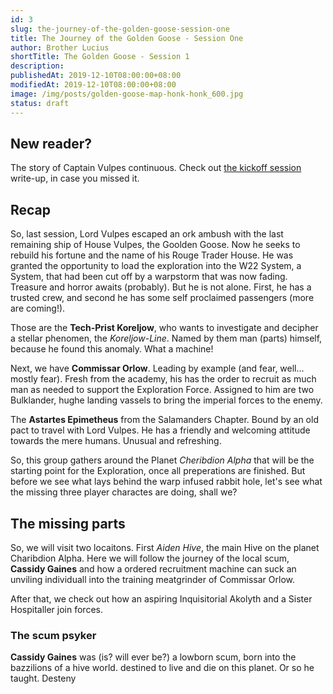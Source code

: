 ```yaml
---
id: 3
slug: the-journey-of-the-golden-goose-session-one
title: The Journey of the Golden Goose - Session One
author: Brother Lucius
shortTitle: The Golden Goose - Session 1
description:  
publishedAt: 2019-12-10T08:00:00+08:00
modifiedAt: 2019-12-10T08:00:00+08:00
image: /img/posts/golden-goose-map-honk-honk_600.jpg
status: draft
---
```


## New reader?

The story of Captain Vulpes continuous. Check out [the kickoff session](/posts/2-the-journey-of-the-golden-goose-session-zero) write-up, in case you missed it.

## Recap

So, last session, Lord Vulpes escaped an ork ambush with the last remaining ship of House Vulpes, the Goolden Goose. Now he seeks to rebuild his fortune and the name of his Rouge Trader House. He was granted the opportunity to load the exploration into the W22 System, a System, that had been cut off by a warpstorm that was now fading. Treasure and horror awaits (probably). But he is not alone. First, he has a trusted crew, and second he has some self proclaimed passengers (more are coming!).

Those are the **Tech-Prist Koreljow**, who wants to investigate and decipher a stellar phenomen, the _Koreljow-Line_. Named by them man (parts) himself, because he found this anomaly. What a machine!

Next, we have **Commissar Orlow**. Leading by example (and fear, well... mostly fear). Fresh from the academy, his has the order to recruit as much man as needed to support the Exploration Force. Assigned to him are two Bulklander, hughe landing vassels to bring the imperial forces to the enemy.

The **Astartes Epimetheus** from the Salamanders Chapter. Bound by an old pact to travel with Lord Vulpes. He has a friendly and welcoming attitude towards the mere humans. Unusual and refreshing.

So, this group gathers around the Planet _Cheribdion Alpha_ that will be the starting point for the Exploration, once all preperations are finished. But before we see what lays behind the warp infused rabbit hole, let's see what the missing three player charactes are doing, shall we?

## The missing parts

So, we will visit two locaitons. First _Aiden Hive_, the main Hive on the planet Charibdion Alpha. Here we will follow the journey of the local scum, **Cassidy Gaines** and how a ordered recruitment machine can suck an unviling individuall into the training meatgrinder of Commissar Orlow.

After that, we check out how an aspiring Inquisitorial Akolyth and a Sister Hospitaller join forces.

### The scum psyker

**Cassidy Gaines** was (is? will ever be?) a lowborn scum, born into the bazzilions of a hive world. destined to live and die on this planet. Or so he taught. Desteny
